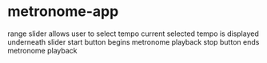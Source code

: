 # metronome-app


range slider allows user to select tempo
current selected tempo is displayed underneath slider 
start button begins metronome playback
stop button ends metronome playback